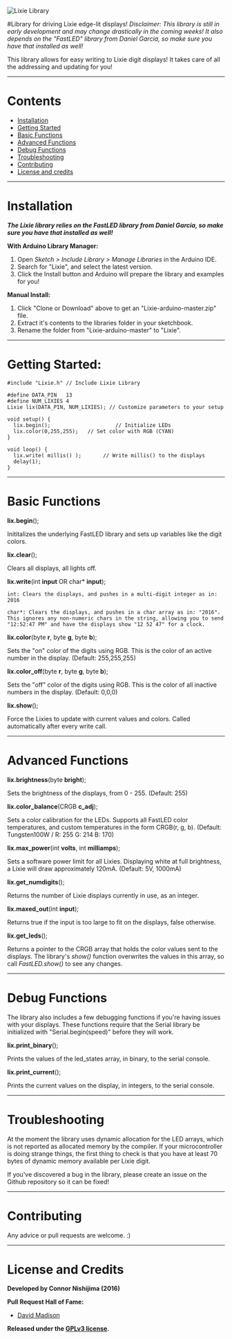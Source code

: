 ![Lixie Library](http://i.imgur.com/nFgz0Zt.jpg)

#Library for driving Lixie edge-lit displays!
*Disclaimer: This library is still in early development and may change drastically in the coming weeks! It also depends on the "FastLED" library from Daniel Garcia, so make sure you have that installed as well!*

This library allows for easy writing to Lixie digit displays! It takes care of all the addressing and updating for you!

----------
# Contents
- [Installation](#installation)
- [Getting Started](#getting-started)
- [Basic Functions](#basic-functions)
- [Advanced Functions](#advanced-functions)
- [Debug Functions](#debug-functions)
- [Troubleshooting](#troubleshooting)
- [Contributing](#contributing)
- [License and credits](#license-and-credits)

----------
# Installation

***The Lixie library relies on the FastLED library from Daniel Garcia, so make sure you have that installed as well!***

**With Arduino Library Manager:**

1. Open *Sketch > Include Library > Manage Libraries* in the Arduino IDE.
2. Search for "Lixie", and select the latest version.
3. Click the Install button and Arduino will prepare the library and examples for you!

**Manual Install:**

1. Click "Clone or Download" above to get an "Lixie-arduino-master.zip" file.
2. Extract it's contents to the libraries folder in your sketchbook.
3. Rename the folder from "Lixie-arduino-master" to "Lixie".

------------
# Getting Started:

    #include "Lixie.h" // Include Lixie Library
    
    #define DATA_PIN   13
    #define NUM_LIXIES 4
    Lixie lix(DATA_PIN, NUM_LIXIES); // Customize parameters to your setup
    
    void setup() {
      lix.begin();                     // Initialize LEDs
      lix.color(0,255,255);   // Set color with RGB (CYAN)
    }
    
    void loop() {
      lix.write( millis() );       // Write millis() to the displays
      delay(1);
    }

----------
# Basic Functions

**lix.begin**();

Inititalizes the underlying FastLED library and sets up variables like the digit colors.

**lix.clear**();

Clears all displays, all lights off.

**lix.write**(int **input** OR char* **input**);

    int: Clears the displays, and pushes in a multi-digit integer as in: 2016

    char*: Clears the displays, and pushes in a char array as in: "2016". This ignores any non-numeric chars in the string, allowing you to send "12:52:47 PM" and have the displays show "12 52 47" for a clock.

**lix.color**(byte **r**, byte **g**, byte **b**);

Sets the "on" color of the digits using RGB. This is the color of an active number in the display. (Default: 255,255,255)

**lix.color_off**(byte **r**, byte **g**, byte **b**);

Sets the "off" color of the digits using RGB. This is the color of all inactive numbers in the display. (Default: 0,0,0)

**lix.show**();

Force the Lixies to update with current values and colors. Called automatically after every write call.

----------
# Advanced Functions

**lix.brightness**(byte **bright**);

Sets the brightness of the displays, from 0 - 255. (Default: 255)

**lix.color_balance**(CRGB **c_adj**);

Sets a color calibration for the LEDs. Supports all FastLED color temperatures, and custom temperatures in the form CRGB(r, g, b). (Default: Tungsten100W / R: 255 G: 214 B: 170)

**lix.max_power**(int **volts**, int **milliamps**);

Sets a software power limit for all Lixies. Displaying white at full brightness, a Lixie will draw approximately 120mA. (Default: 5V, 1000mA)

**lix.get_numdigits**();

Returns the number of Lixie displays currently in use, as an integer.

**lix.maxed_out**(int **input**);

Returns true if the input is too large to fit on the displays, false otherwise.

**lix.get_leds**();

Returns a pointer to the CRGB array that holds the color values sent to the displays. The library's *show()* function overwrites the values in this array, so call *FastLED.show()* to see any changes.

----------
# Debug Functions

The library also includes a few debugging functions if you're having issues with your displays. These functions require that the Serial library be initialized with "Serial.begin(speed)" before they will work.

**lix.print_binary**();

Prints the values of the led_states array, in binary, to the serial console.

**lix.print_current**();

Prints the current values on the display, in integers, to the serial console.

----------
# Troubleshooting

At the moment the library uses dynamic allocation for the LED arrays, which is not reported as allocated memory by the compiler. If your microcontroller is doing strange things, the first thing to check is that you have at least 70 bytes of dynamic memory available per Lixie digit.

If you've discovered a bug in the library, please create an issue on the Github repository so it can be fixed!

----------
# Contributing
Any advice or pull requests are welcome. :)

----------
# License and Credits
**Developed by Connor Nishijima (2016)**

**Pull Request Hall of Fame:**
- [David Madison](https://github.com/dmadison)

**Released under the [GPLv3 license](http://www.gnu.org/licenses/gpl-3.0.en.html).**
